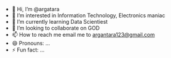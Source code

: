 - 👋 Hi, I’m @argatara
- 👀 I’m interested in Information Technology, Electronics maniac
- 🌱 I’m currently learning Data Scientiest
- 💞️ I’m looking to collaborate on GOD
- 📫 How to reach me email me to argantara123@gmail.com 
- 😄 Pronouns: ...
- ⚡ Fun fact: ...

<!---
argatara/argatara is a ✨ special ✨ repository because its `README.md` (this file) appears on your GitHub profile.
You can click the Preview link to take a look at your changes.
--->
